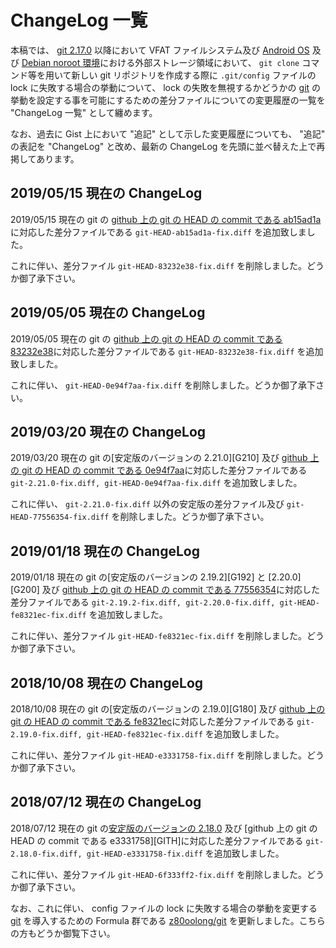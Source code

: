 # ChangeLog 一覧

本稿では、 [git 2.17.0][GIT_] 以降において VFAT ファイルシステム及び [Android OS][ANDR] 及び [Debian noroot 環境][DBNR]における外部ストレージ領域において、 ```git clone``` コマンド等を用いて新しい git リポジトリを作成する際に ```.git/config``` ファイルの lock に失敗する場合の挙動について、 lock の失敗を無視するかどうかの [git][GIT_] の挙動を設定する事を可能にするための差分ファイルについての変更履歴の一覧を "ChangeLog 一覧" として纏めます。

なお、過去に Gist 上において "追記" として示した変更履歴についても、 "追記" の表記を "ChangeLog" と改め、最新の ChangeLog を先頭に並べ替えた上で再掲してあります。

## 2019/05/15 現在の ChangeLog

2019/05/15 現在の git の [github 上の git の HEAD の commit である ab15ad1a][GIT_]に対応した差分ファイルである ```git-HEAD-ab15ad1a-fix.diff``` を追加致しました。

これに伴い、差分ファイル ```git-HEAD-83232e38-fix.diff``` を削除しました。どうか御了承下さい。

## 2019/05/05 現在の ChangeLog

2019/05/05 現在の git の [github 上の git の HEAD の commit である 83232e38][GIT_]に対応した差分ファイルである ```git-HEAD-83232e38-fix.diff``` を追加致しました。

これに伴い、 ```git-HEAD-0e94f7aa-fix.diff``` を削除しました。どうか御了承下さい。

## 2019/03/20 現在の ChangeLog

2019/03/20 現在の git の[安定版のバージョンの 2.21.0][G210] 及び [github 上の git の HEAD の commit である 0e94f7aa][GIT_]に対応した差分ファイルである ```git-2.21.0-fix.diff, git-HEAD-0e94f7aa-fix.diff``` を追加致しました。

これに伴い、 ```git-2.21.0-fix.diff``` 以外の安定版の差分ファイル及び ```git-HEAD-77556354-fix.diff``` を削除しました。どうか御了承下さい。

## 2019/01/18 現在の ChangeLog

2019/01/18 現在の git の[安定版のバージョンの 2.19.2][G192] と [2.20.0][G200] 及び [github 上の git の HEAD の commit である 77556354][GIT_]に対応した差分ファイルである ```git-2.19.2-fix.diff, git-2.20.0-fix.diff, git-HEAD-fe8321ec-fix.diff``` を追加致しました。

これに伴い、差分ファイル ```git-HEAD-fe8321ec-fix.diff``` を削除しました。どうか御了承下さい。

## 2018/10/08 現在の ChangeLog

2018/10/08 現在の git の[安定版のバージョンの 2.19.0][G180] 及び [github 上の git の HEAD の commit である fe8321ec][GIT_]に対応した差分ファイルである ```git-2.19.0-fix.diff, git-HEAD-fe8321ec-fix.diff``` を追加致しました。

これに伴い、差分ファイル ```git-HEAD-e3331758-fix.diff``` を削除しました。どうか御了承下さい。

## 2018/07/12 現在の ChangeLog

2018/07/12 現在の git の[安定版のバージョンの 2.18.0][GIT_] 及び [github 上の git の HEAD の commit である e3331758][GITH]に対応した差分ファイルである ```git-2.18.0-fix.diff, git-HEAD-e3331758-fix.diff``` を追加致しました。

これに伴い、差分ファイル ```git-HEAD-6f333ff2-fix.diff``` を削除しました。どうか御了承下さい。

なお、これに伴い、 config ファイルの lock に失敗する場合の挙動を変更する [git][GIT_] を導入するための Formula 群である [z80oolong/git][TAP1] を更新しました。こちらの方もどうか御覧下さい。

<!-- 外部リンク一覧 -->

[DBNR]:https://play.google.com/store/apps/details?id=com.cuntubuntu&hl=ja
[ANDR]:https://www.android.com/intl/ja_jp/
[GIT_]:https://git-scm.com/
[GTGH]:https://github.com/git/git
[LINK]:http://man7.org/linux/man-pages/man2/link.2.html
[SLNK]:http://man7.org/linux/man-pages/man2/symlink.2.html
[TERM]:https://termux.com/
[JUNI]:mailto:gitster@pobox.com
[TAP1]:https://github.com/z80oolong/homebrew-git
